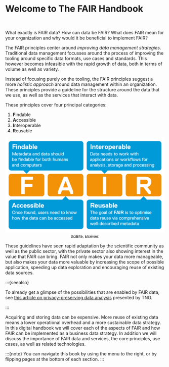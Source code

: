 # Welcome to The FAIR Handbook

</br>

What exactly is FAIR data? How can data be FAIR? What does FAIR mean for your organization and why would it be beneficial to implement FAIR?

The FAIR principles center around *improving data management strategies*. Traditional data management focusses around the process of improving the tooling around specific data formats, use cases and standards. This however becomes infeasible with the rapid growth of data, both in terms of volume as well as variety.

Instead of focusing purely on the tooling, the FAIR principles suggest a more *holistic approach* around data management within an organization. These principles provide a guideline for the structure around the data that we use, as well as the services that interact with data.

These principles cover four principal categories:

1. **F**indable
2. **A**ccessible
3. **I**nteroperable
4. **R**eusable



<p align = "center">
<img src=".\_static\img\fairbig.png" height="300" />
</br>
<small>SciBite, Elsevier.</small>
</p>




These guidelines have seen rapid adaptation by the scientific community as well as the public sector, with the private sector also showing interest in the value that FAIR can bring. FAIR not only makes your data more manageable, but also makes your data more valuable by increasing the scope of possible application, speeding up data exploration and encouraging reuse of existing data sources. 

:::{seealso}

To already get a glimpse of the possibilities that are enabled by FAIR data, see [this article on privacy-preserving data analysis](https://www.tno.nl/en/focus-areas/information-communication-technology/roadmaps/data-sharing/federated-learning/) presented by TNO.

:::

Acquiring and storing data can be expensive. More reuse of existing data means a lower operational overhead and a more sustainable data strategy. In this digital handbook we will cover each of the aspects of FAIR and how FAIR can be implemented as a business data strategy. In addition we will discuss the importance of FAIR data and services, the core principles, use cases, as well as related technologies. 

:::{note}
You can navigate this book by using the menu to the right, or by flipping pages at the bottom of each section.
:::
